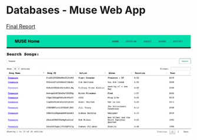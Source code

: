 # Databases - Muse Web App

[Final Report](./databases_final_report.pdf)

![Muse Home](./screenshots/museHome.png)
